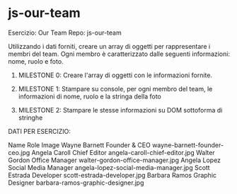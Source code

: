 # js-our-team

Esercizio: Our Team
Repo: js-our-team

Utilizzando i dati forniti, creare un array di oggetti per rappresentare i membri del team.
Ogni membro è caratterizzato dalle seguenti informazioni: nome, ruolo e foto.

1. MILESTONE 0:
Creare l'array di oggetti con le informazioni fornite.

2. MILESTONE 1:
Stampare su console, per ogni membro del team, le informazioni di nome, ruolo e la stringa della foto

3. MILESTONE 2:
Stampare le stesse informazioni su DOM sottoforma di stringhe

<!-- 
BONUS 1:
Trasformare la stringa foto in una immagine effettiva

BONUS 2:
Organizzare i singoli membri in card/schede 
-->

DATI PER ESERCIZIO:

Name            Role                    Image
Wayne Barnett	Founder & CEO	        wayne-barnett-founder-ceo.jpg
Angela Caroll	Chief Editor	        angela-caroll-chief-editor.jpg
Walter Gordon	Office Manager	        walter-gordon-office-manager.jpg
Angela Lopez	Social Media Manager	angela-lopez-social-media-manager.jpg
Scott Estrada	Developer	            scott-estrada-developer.jpg
Barbara Ramos	Graphic Designer	    barbara-ramos-graphic-designer.jpg